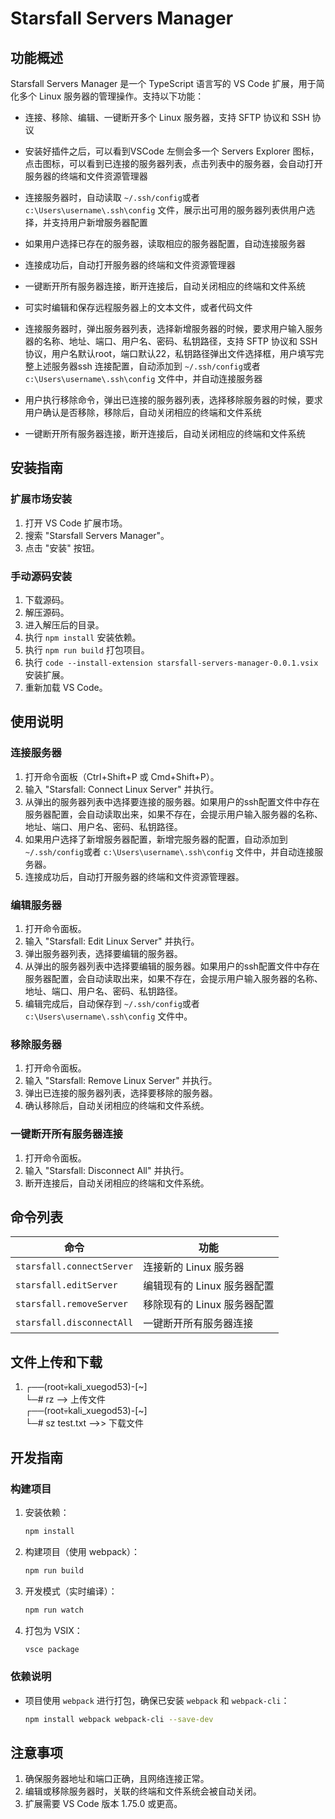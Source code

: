# Starsfall Servers Manager

## 功能概述
Starsfall Servers Manager 是一个 TypeScript 语言写的 VS Code 扩展，用于简化多个 Linux 服务器的管理操作。支持以下功能：
- 连接、移除、编辑、一键断开多个 Linux 服务器，支持 SFTP 协议和 SSH 协议
- 安装好插件之后，可以看到VSCode 左侧会多一个 Servers Explorer 图标，点击图标，可以看到已连接的服务器列表，点击列表中的服务器，会自动打开服务器的终端和文件资源管理器
- 连接服务器时，自动读取 `~/.ssh/config`或者 `c:\Users\username\.ssh\config` 文件，展示出可用的服务器列表供用户选择，并支持用户新增服务器配置
- 如果用户选择已存在的服务器，读取相应的服务器配置，自动连接服务器
- 连接成功后，自动打开服务器的终端和文件资源管理器
- 一键断开所有服务器连接，断开连接后，自动关闭相应的终端和文件系统
- 可实时编辑和保存远程服务器上的文本文件，或者代码文件

- 连接服务器时，弹出服务器列表，选择新增服务器的时候，要求用户输入服务器的名称、地址、端口、用户名、密码、私钥路径，支持 SFTP 协议和 SSH 协议，用户名默认root，端口默认22，私钥路径弹出文件选择框，用户填写完整上述服务器ssh 连接配置，自动添加到 `~/.ssh/config`或者 `c:\Users\username\.ssh\config` 文件中，并自动连接服务器

- 用户执行移除命令，弹出已连接的服务器列表，选择移除服务器的时候，要求用户确认是否移除，移除后，自动关闭相应的终端和文件系统
- 一键断开所有服务器连接，断开连接后，自动关闭相应的终端和文件系统

## 安装指南

### 扩展市场安装
1. 打开 VS Code 扩展市场。
2. 搜索 "Starsfall Servers Manager"。
3. 点击 "安装" 按钮。

### 手动源码安装
1. 下载源码。
2. 解压源码。
3. 进入解压后的目录。
4. 执行 `npm install` 安装依赖。
5. 执行 `npm run build` 打包项目。
6. 执行 `code --install-extension starsfall-servers-manager-0.0.1.vsix` 安装扩展。
7. 重新加载 VS Code。

## 使用说明
### 连接服务器
1. 打开命令面板（Ctrl+Shift+P 或 Cmd+Shift+P）。
2. 输入 "Starsfall: Connect Linux Server" 并执行。
3. 从弹出的服务器列表中选择要连接的服务器。如果用户的ssh配置文件中存在服务器配置，会自动读取出来，如果不存在，会提示用户输入服务器的名称、地址、端口、用户名、密码、私钥路径。
4. 如果用户选择了新增服务器配置，新增完服务器的配置，自动添加到 `~/.ssh/config`或者 `c:\Users\username\.ssh\config` 文件中，并自动连接服务器。
5. 连接成功后，自动打开服务器的终端和文件资源管理器。

### 编辑服务器
1. 打开命令面板。
2. 输入 "Starsfall: Edit Linux Server" 并执行。
3. 弹出服务器列表，选择要编辑的服务器。
4. 从弹出的服务器列表中选择要编辑的服务器。如果用户的ssh配置文件中存在服务器配置，会自动读取出来，如果不存在，会提示用户输入服务器的名称、地址、端口、用户名、密码、私钥路径。
5. 编辑完成后，自动保存到 `~/.ssh/config`或者 `c:\Users\username\.ssh\config` 文件中。

### 移除服务器
1. 打开命令面板。
2. 输入 "Starsfall: Remove Linux Server" 并执行。
3. 弹出已连接的服务器列表，选择要移除的服务器。
4. 确认移除后，自动关闭相应的终端和文件系统。

### 一键断开所有服务器连接
1. 打开命令面板。
2. 输入 "Starsfall: Disconnect All" 并执行。
3. 断开连接后，自动关闭相应的终端和文件系统。

## 命令列表
| 命令 | 功能 |
|------|------|
| `starsfall.connectServer` | 连接新的 Linux 服务器 |
| `starsfall.editServer` | 编辑现有的 Linux 服务器配置 |
| `starsfall.removeServer` | 移除现有的 Linux 服务器配置 |
| `starsfall.disconnectAll` | 一键断开所有服务器连接 |

## 文件上传和下载
1. ┌──(root💀kali_xuegod53)-[~]  
   └─# rz  --> 上传文件  
   ┌──(root💀kali_xuegod53)-[~]  
   └─# sz test.txt -->> 下载文件

## 开发指南
### 构建项目
1. 安装依赖：
   ```bash
   npm install
   ```
2. 构建项目（使用 webpack）：
   ```bash
   npm run build
   ```
3. 开发模式（实时编译）：
   ```bash
   npm run watch
   ```
4. 打包为 VSIX：
   ```bash
   vsce package
   ```

### 依赖说明
- 项目使用 `webpack` 进行打包，确保已安装 `webpack` 和 `webpack-cli`：
  ```bash
  npm install webpack webpack-cli --save-dev
  ```

## 注意事项
1. 确保服务器地址和端口正确，且网络连接正常。
2. 编辑或移除服务器时，关联的终端和文件系统会被自动关闭。
3. 扩展需要 VS Code 版本 1.75.0 或更高。